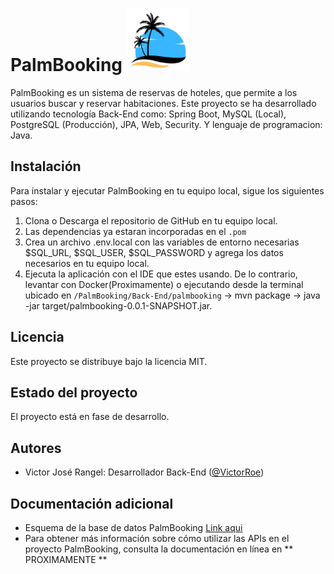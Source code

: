 # PalmBooking <img src="./logo.png" with=40px height=100x>





PalmBooking es un sistema de reservas de hoteles, que permite a los usuarios buscar y reservar habitaciones. Este proyecto se ha desarrollado utilizando tecnología Back-End como: Spring Boot, MySQL (Local), PostgreSQL (Producción), JPA, Web, Security. Y lenguaje de programacion: Java.

## Instalación

Para instalar y ejecutar PalmBooking en tu equipo local, sigue los siguientes pasos:

1. Clona o Descarga el repositorio de GitHub en tu equipo local.
2. Las dependencias ya estaran incorporadas en el `` .pom ``
3. Crea un archivo .env.local con las variables de entorno necesarias $SQL_URL, $SQL_USER, $SQL_PASSWORD y agrega los datos necesarios en tu equipo local.
4. Ejecuta la aplicación con el IDE que estes usando. De lo contrario, levantar con Docker(Proximamente) o ejecutando desde la terminal ubicado en `` /PalmBooking/Back-End/palmbooking `` -> mvn package -> java -jar target/palmbooking-0.0.1-SNAPSHOT.jar.

## Licencia

Este proyecto se distribuye bajo la licencia MIT.

## Estado del proyecto

El proyecto está en fase de desarrollo.

## Autores

- Victor José Rangel: Desarrollador Back-End ([@VictorRoe](https://github.com/VictorRoe))

## Documentación adicional

* Esquema de la base de datos PalmBooking [Link aqui](https://drive.google.com/file/d/1PHd5_5hHSNCF50Od9svrL5GkL_6banWl/view?usp=sharing)
* Para obtener más información sobre cómo utilizar las APIs en el proyecto PalmBooking, consulta la documentación en línea en ** PROXIMAMENTE **
